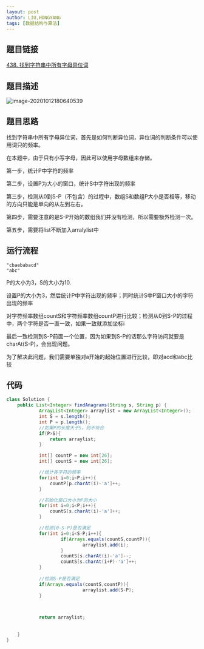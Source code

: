 ```yaml
---
layout: post
author: LIU,HONGYANG
tags: [数据结构与算法]
---
```




## 题目链接

[438. 找到字符串中所有字母异位词](https://leetcode-cn.com/problems/find-all-anagrams-in-a-string/)

## 题目描述

![image-20201012180640539](https://tva1.sinaimg.cn/large/007S8ZIlgy1gjmpl7ztyej317r0u0ae2.jpg)



## 题目思路

找到字符串中所有字母异位词，首先是如何判断异位词，异位词的判断条件可以使用词只的频率。

在本题中，由于只有小写字母，因此可以使用字母数组来存储。

第一步，统计P中字符的频率

第二步，设置P为大小的窗口，统计S中字符出现的频率

第三步，检测从0到S-P（不包含）的过程中，数组S和数组P大小是否相等，移动的方向只能是单向的从左到左右。

第四步，需要注意的是S-P开始的数组我们并没有检测，所以需要额外检测一次。

第五步，需要将list不断加入arralylist中



## 运行流程

```
"cbaebabacd"
"abc"
```



P的大小为3，S的大小为10.

设置P的大小为3，然后统计P中字符出现的频率；同时统计S中P窗口大小的字符出现的频率

对字符频率数组countS和字符频率数组countP进行比较；检测从0到S-P的过程中，两个字符是否一直一致，如果一致就添加坐标i

最后一致检测到S-P前面一个位置，因为如果到S-P的话那么字符访问就要是charAt(S-P)，会出现问题。

为了解决此问题，我们需要单独对a开始的起始位置进行比较，即对acd和abc比较





## 代码

```java
class Solution {
    public List<Integer> findAnagrams(String s, String p) {
            ArrayList<Integer> arraylist = new ArrayList<Integer>();
            int S = s.length();
            int P = p.length();
            //如果P的长度大于S，则不符合
            if(P>S){
                return arraylist;
            }

            int[] countP = new int[26];
            int[] countS = new int[26];

            //统计各字符的频率
            for(int i=0;i<P;i++){
                countP[p.charAt(i)-'a']++;
            }

            //初始化窗口大小为P的大小
            for(int i=0;i<P;i++){
                countS[s.charAt(i)-'a']++;
            }

            //检测[0-S-P)是否满足
            for(int i=0;i<S-P;i++){
                    if(Arrays.equals(countS,countP)){
                            arraylist.add(i);
                    }
                    countS[s.charAt(i)-'a']--;
                    countS[s.charAt(i+P)-'a']++;
            }
            
            //检测S-P是否满足
            if(Arrays.equals(countS,countP)){
                            arraylist.add(S-P);
            }
            


            return arraylist;
            
           
    }
}
```

